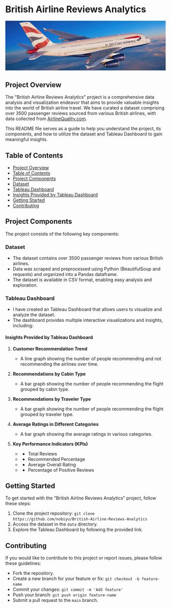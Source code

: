 # British Airline Reviews Analytics

![Project Image](/img/cover.jpg)

## Project Overview

The "British Airline Reviews Analytics" project is a comprehensive data analysis and visualization endeavor that aims to provide valuable insights into the world of British airline travel. We have curated a dataset comprising over 3500 passenger reviews sourced from various British airlines, with data collected from [AirlineQuality.com](https://www.airlinequality.com).

This README file serves as a guide to help you understand the project, its components, and how to utilize the dataset and Tableau Dashboard to gain meaningful insights.

## Table of Contents

- [Project Overview](#project-overview)
- [Table of Contents](#table-of-contents)
- [Project Components](#project-components)
- [Dataset](#dataset)
- [Tableau Dashboard](#tableau-dashboard)
- [Insights Provided by Tableau Dashboard](#insights-provided-by-tableau-dashboard)
- [Getting Started](#getting-started)
- [Contributing](#contributing)


## Project Components

The project consists of the following key components:

### Dataset

- The dataset contains over 3500 passenger reviews from various British airlines.
- Data was scraped and preprocessed using Python (BeautifulSoup and requests) and organized into a Pandas dataframe.
- The dataset is available in CSV format, enabling easy analysis and exploration.

### Tableau Dashboard

- I have created an Tableau Dashboard that allows users to visualize and analyze the dataset.
- The dashboard provides multiple interactive visualizations and insights, including:

#### Insights Provided by Tableau Dashboard

1. **Customer Recommendation Trend**
   - A line graph showing the number of people recommending and not recommending the airlines over time.

2. **Recommendations by Cabin Type**
   - A bar graph showing the number of people recommending the flight grouped by cabin type.

3. **Recommendations by Traveler Type**
   - A bar graph showing the number of people recommending the flight grouped by traveler type.

4. **Average Ratings in Different Categories**
   - A bar graph showing the average ratings in various categories.

5. **Key Performance Indicators (KPIs)**
   - - Total Reviews
   - - Recommended Percentage
   - - Average Overall Rating
   - - Percentage of Positive Reviews

## Getting Started

To get started with the "British Airline Reviews Analytics" project, follow these steps:

1. Clone the project repository: `git clone https://github.com/nobiyu/British-Airline-Reviews-Analytics`
2. Access the dataset in the `data` directory.
3. Explore the Tableau Dashboard by following the provided link.

## Contributing

If you would like to contribute to this project or report issues, please follow these guidelines:

- Fork the repository.
- Create a new branch for your feature or fix: `git checkout -b feature-name`
- Commit your changes: `git commit -m 'Add feature'`
- Push your branch: `git push origin feature-name`
- Submit a pull request to the `main` branch.

